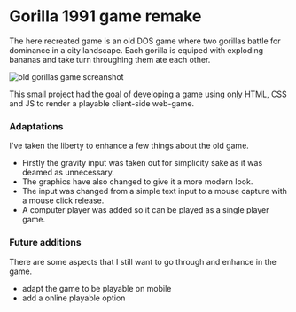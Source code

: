 # Gorilla 1991 game remake
The here recreated game is an old DOS game where two gorillas battle for dominance in a city landscape. Each gorilla is equiped with exploding bananas and take turn throughing them ate each other.

![old gorillas game screanshot](https://upload.wikimedia.org/wikipedia/en/2/2f/Gorillas_screenshot.png)

This small project had the goal of developing a game using only HTML, CSS and JS to render a playable client-side web-game.

### Adaptations

I've taken the liberty to enhance a few things about the old game.

- Firstly the gravity input was taken out for simplicity sake as it was deamed as unnecessary.
- The graphics have also changed to give it a more modern look.
- The input was changed from a simple text input to a mouse capture with a mouse click release.
- A computer player was added so it can be played as a single player game.

### Future additions

There are some aspects that I still want to go through and enhance in the game.
- adapt the game to be playable on mobile
- add a online playable option

